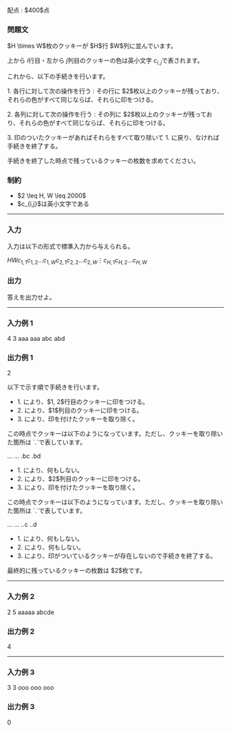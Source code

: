 
<div>

<span>

<span>

<p>
配点 : $400$点
</p>

<div>

<section>

### **問題文**

<p>
$H \times W$枚のクッキーが $H$行 $W$列に並んでいます。

上から $i$行目・左から $j$列目のクッキーの色は英小文字 $c_{i,j}$で表されます。  
</p>

<p>
これから、以下の手続きを行います。  
</p>

<p>
1. 各行に対して次の操作を行う : その行に $2$枚以上のクッキーが残っており、それらの色がすべて同じならば、それらに印をつける。  
</p>

<p>
2. 各列に対して次の操作を行う : その列に $2$枚以上のクッキーが残っており、それらの色がすべて同じならば、それらに印をつける。
</p>

<p>
3. 印のついたクッキーがあればそれらをすべて取り除いて 1. に戻り、なければ手続きを終了する。
</p>

<p>
手続きを終了した時点で残っているクッキーの枚数を求めてください。
</p>

</section>

</div>

<div>

<section>

### **制約**

<ul>

<li>
$2 \leq H, W \leq 2000$
</li>

<li>
$c_{i,j}$は英小文字である
</li>

</ul>

</section>

</div>

---

<div>

<div>

<section>

### **入力**

<p>
入力は以下の形式で標準入力から与えられる。
</p>

<div>

$H$$W$$c_{1,1}$$c_{1,2}$$\ldots$$c_{1,W}$$c_{2,1}$$c_{2,2}$$\ldots$$c_{2,W}$$\vdots$$c_{H,1}$$c_{H,2}$$\ldots$$c_{H,W}$
</div>

</section>

</div>

<div>

<section>

### **出力**

<p>
答えを出力せよ。
</p>

</section>

</div>

</div>

---

<div>

<section>

### **入力例 1**

<div>

4 3
aaa
aaa
abc
abd

</div>

</section>

</div>

<div>

<section>

### **出力例 1**

<div>

2

</div>

<p>
以下で示す順で手続きを行います。
</p>

<ul>

<li>
1. により、$1, 2$行目のクッキーに印をつける。
</li>

<li>
2. により、$1$列目のクッキーに印をつける。
</li>

<li>
3. により、印を付けたクッキーを取り除く。
</li>

</ul>

<p>
この時点でクッキーは以下のようになっています。ただし、クッキーを取り除いた箇所は `.`で表しています。
</p>

<div>

...
...
.bc
.bd

</div>

<ul>

<li>
1. により、何もしない。
</li>

<li>
2. により、$2$列目のクッキーに印をつける。
</li>

<li>
3. により、印を付けたクッキーを取り除く。
</li>

</ul>

<p>
この時点でクッキーは以下のようになっています。ただし、クッキーを取り除いた箇所は `.`で表しています。
</p>

<div>

...
...
..c
..d

</div>

<ul>

<li>
1. により、何もしない。
</li>

<li>
2. により、何もしない。
</li>

<li>
3. により、印がついているクッキーが存在しないので手続きを終了する。
</li>

</ul>

<p>
最終的に残っているクッキーの枚数は $2$枚です。
</p>

</section>

</div>

---

<div>

<section>

### **入力例 2**

<div>

2 5
aaaaa
abcde

</div>

</section>

</div>

<div>

<section>

### **出力例 2**

<div>

4

</div>

</section>

</div>

---

<div>

<section>

### **入力例 3**

<div>

3 3
ooo
ooo
ooo

</div>

</section>

</div>

<div>

<section>

### **出力例 3**

<div>

0

</div>

</section>

</div>

</span>

</span>

</div>
